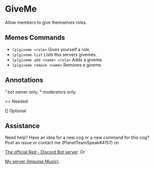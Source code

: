 # GiveMe
Allow members to give themselves roles.

## Memes Commands
- `[p]giveme <role>` Gives yourself a role.
- `[p]giveme list` Lists this servers givemes.
- `[p]giveme add <name> <role>` Adds a giveme.
- `[p]giveme remove <name>` Removes a giveme.

## Annotations
¹ bot owner only.
² moderators only.

<> Needed

[] Optional

## Assistance
Need help? Have an idea for a new cog or a new command for this cog?
Post an issue or contact me (PlanetTeamSpeak#4157) on 

[The official Red - Discord Bot server](https://discord.gg/geqnqEP). Or

[My server (Impulse Music)](https://discord.gg/tzsmCyk).
